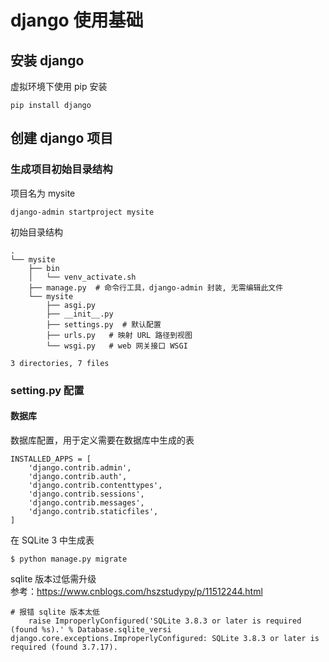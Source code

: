 # django 使用基础
## 安装 django
虚拟环境下使用 pip 安装
```
pip install django
```

## 创建 django 项目
### 生成项目初始目录结构
项目名为 mysite
```
django-admin startproject mysite
```
初始目录结构
```
.
└── mysite
    ├── bin
    │   └── venv_activate.sh
    ├── manage.py  # 命令行工具，django-admin 封装, 无需编辑此文件
    └── mysite
        ├── asgi.py
        ├── __init__.py
        ├── settings.py  # 默认配置
        ├── urls.py   # 映射 URL 路径到视图
        └── wsgi.py   # web 网关接口 WSGI

3 directories, 7 files
```
### setting.py 配置 
#### 数据库
数据库配置，用于定义需要在数据库中生成的表
```
INSTALLED_APPS = [
    'django.contrib.admin',
    'django.contrib.auth',
    'django.contrib.contenttypes',
    'django.contrib.sessions',
    'django.contrib.messages',
    'django.contrib.staticfiles',
]
```
在 SQLite 3 中生成表
```
$ python manage.py migrate
```
sqlite 版本过低需升级</br>
参考：https://www.cnblogs.com/hszstudypy/p/11512244.html
```
# 报错 sqlite 版本太低
    raise ImproperlyConfigured('SQLite 3.8.3 or later is required (found %s).' % Database.sqlite_versi
django.core.exceptions.ImproperlyConfigured: SQLite 3.8.3 or later is required (found 3.7.17).
```
